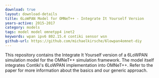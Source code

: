 ```yaml
---
download: true
layout: download-details
title: 6LoWPAN Model for OMNeT++ - Integrate It Yourself Version
years-active: 2015-2017
category: models
tags: model model omnetpp4 inet2
keywords: wpan ipv6 802.15.4 contiki sensor wsn
github-url: https://github.com/michaelkirsche/6lowpan4omnet-diy
---
```


This repository contains the Integrate It Yourself version of a 6LoWPAN
simulation model for the OMNeT++ simulation framework. The model itself
integrates Contiki's 6LoWPAN implementation into OMNeT++. Refer to the
paper for more information about the basics and our generic approach.

